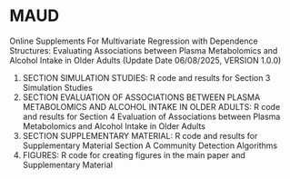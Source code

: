 # MAUD
 Online Supplements For Multivariate Regression with Dependence Structures: Evaluating Associations between Plasma Metabolomics and Alcohol Intake in Older Adults (Update Date 06/08/2025, VERSION 1.0.0)

1. SECTION SIMULATION STUDIES: R code and results for Section 3 Simulation Studies
2. SECTION EVALUATION OF ASSOCIATIONS BETWEEN PLASMA METABOLOMICS AND ALCOHOL INTAKE IN OLDER ADULTS: R code and results for Section 4 Evaluation of Associations between Plasma Metabolomics and Alcohol Intake in Older Adults
3. SECTION SUPPLEMENTARY MATERIAL: R code and results for Supplementary Material Section A Community Detection Algorithms
4. FIGURES: R code for creating figures in the main paper and Supplementary Material
